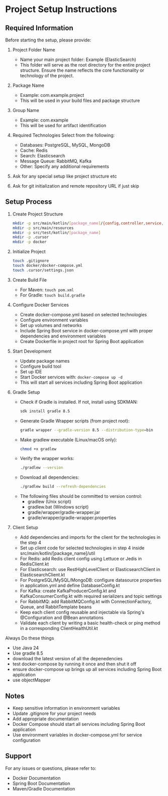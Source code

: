 # Project Setup Instructions

## Required Information
Before starting the setup, please provide:

1. Project Folder Name
   - Name your main project folder: Example (ElasticSearch)
   - This folder will serve as the root directory for the entire project structure. Ensure the name reflects the core functionality or technology of the project.

2. Package Name
   - Example: com.example.project
   - This will be used in your build files and package structure

3. Group Name
   - Example: com.example
   - This will be used for artifact identification

4. Required Technologies
   Select from the following:
   - Databases: PostgreSQL, MySQL, MongoDB
   - Cache: Redis
   - Search: Elasticsearch
   - Message Queue: RabbitMQ, Kafka
   - Other: Specify any additional requirements

4. Ask for any special setup like project structure etc

5. Ask for git initialization and remote repository URL if just skip

## Setup Process

1. Create Project Structure
   ```bash
   mkdir -p src/main/kotlin/[package_name]/{config,controller,service,repository,model,util}
   mkdir -p src/main/resources
   mkdir -p src/test/kotlin/[package_name]
   mkdir -p .cursor
   mkdir -p docker
   ```

2. Initialize Project
   ```bash
   touch .gitignore
   touch docker/docker-compose.yml
   touch .cursor/settings.json
   ```

3. Create Build File
   - For Maven: `touch pom.xml`
   - For Gradle: `touch build.gradle`

4. Configure Docker Services
   - Create docker-compose.yml based on selected technologies
   - Configure environment variables
   - Set up volumes and networks
   - Include Spring Boot service in docker-compose.yml with proper dependencies and environment variables
   - Create Dockerfile in project root for Spring Boot application

5. Start Development
   - Update package names
   - Configure build tool
   - Set up IDE
   - Start Docker services with: `docker-compose up -d`
   - This will start all services including Spring Boot application

6. Gradle Setup
   - Check if Gradle is installed. If not, install using SDKMAN:
     ```bash
     sdk install gradle 8.5
     ```
   - Generate Gradle Wrapper scripts (from project root):
     ```bash
     gradle wrapper --gradle-version 8.5 --distribution-type=bin
     ```
   - Make gradlew executable (Linux/macOS only):
     ```bash
     chmod +x gradlew
     ```
   - Verify the wrapper works:
     ```bash
     ./gradlew --version
     ```
   - Download all dependencies:
     ```bash
     ./gradlew build --refresh-dependencies
     ```
   - The following files should be committed to version control:
     - gradlew (Unix script)
     - gradlew.bat (Windows script)
     - gradle/wrapper/gradle-wrapper.jar
     - gradle/wrapper/gradle-wrapper.properties

7. Client Setup
   - Add dependencies and imports for the client for the technologies in the step 4
   - Set up client code for selected technologies in step 4 inside src/main/kotlin/[package_name]/util
   - For Redis: add Redis client config using Lettuce or Jedis in RedisClient.kt
   - For Elasticsearch: use RestHighLevelClient or ElasticsearchClient in ElasticsearchClient.kt
   - For PostgreSQL/MySQL/MongoDB: configure datasource properties in application.yml and define DatabaseConfig.kt
   - For Kafka: create KafkaProducerConfig.kt and KafkaConsumerConfig.kt with required serializers and topic settings
   - For RabbitMQ: add RabbitMQConfig.kt with ConnectionFactory, Queue, and RabbitTemplate beans
   - Keep each client config reusable and injectable via Spring's @Configuration and @Bean annotations
   - Validate each client by writing a basic health-check or ping method in a corresponding ClientHealthUtil.kt

   
Always Do these things
   - Use Java 24
   - Use gradle 8.5
   - download the latest version of all the depenedencies
   - test docker-compose by running it once and then shut it off
   - ensure docker-compose up brings up all services including Spring Boot application
   - use objectMapper


## Notes
- Keep sensitive information in environment variables
- Update .gitignore for your project needs
- Add appropriate documentation
- Docker Compose should start all services including Spring Boot application
- Use environment variables in docker-compose.yml for service configuration

## Support
For any issues or questions, please refer to:
- Docker Documentation
- Spring Boot Documentation
- Maven/Gradle Documentation